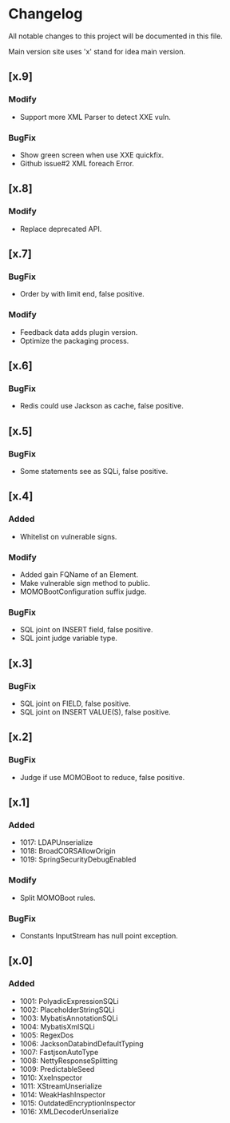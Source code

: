 # Changelog

All notable changes to this project will be documented in this file.

Main version site uses 'x' stand for idea main version. 

## [x.9]

### Modify

- Support more XML Parser to detect XXE vuln.

### BugFix

- Show green screen when use XXE quickfix.
- Github issue#2 XML foreach Error.

## [x.8]

### Modify 

- Replace deprecated API.

## [x.7]

### BugFix

- Order by with limit end, false positive.

### Modify

- Feedback data adds plugin version.
- Optimize the packaging process.

## [x.6]

### BugFix

- Redis could use Jackson as cache, false positive.

## [x.5]

### BugFix

- Some statements see as SQLi, false positive.

## [x.4]

### Added

- Whitelist on vulnerable signs.

### Modify

- Added gain FQName of an Element.
- Make vulnerable sign method to public.
- MOMOBootConfiguration suffix judge.

### BugFix

- SQL joint on INSERT field, false positive.
- SQL joint judge variable type.

## [x.3]

### BugFix

- SQL joint on FIELD, false positive.
- SQL joint on INSERT VALUE(S), false positive.

## [x.2]

### BugFix

- Judge if use MOMOBoot to reduce, false positive.

## [x.1]

### Added

- 1017: LDAPUnserialize
- 1018: BroadCORSAllowOrigin
- 1019: SpringSecurityDebugEnabled

### Modify

- Split MOMOBoot rules.

### BugFix

- Constants InputStream has null point exception.

## [x.0]

### Added

- 1001: PolyadicExpressionSQLi
- 1002: PlaceholderStringSQLi
- 1003: MybatisAnnotationSQLi
- 1004: MybatisXmlSQLi
- 1005: RegexDos
- 1006: JacksonDatabindDefaultTyping
- 1007: FastjsonAutoType
- 1008: NettyResponseSplitting
- 1009: PredictableSeed
- 1010: XxeInspector
- 1011: XStreamUnserialize
- 1014: WeakHashInspector
- 1015: OutdatedEncryptionInspector
- 1016: XMLDecoderUnserialize

